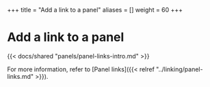 +++
title = "Add a link to a panel"
aliases = []
weight = 60
+++

# Add a link to a panel

{{< docs/shared "panels/panel-links-intro.md" >}}

For more information, refer to [Panel links]({{< relref "../linking/panel-links.md" >}}).
